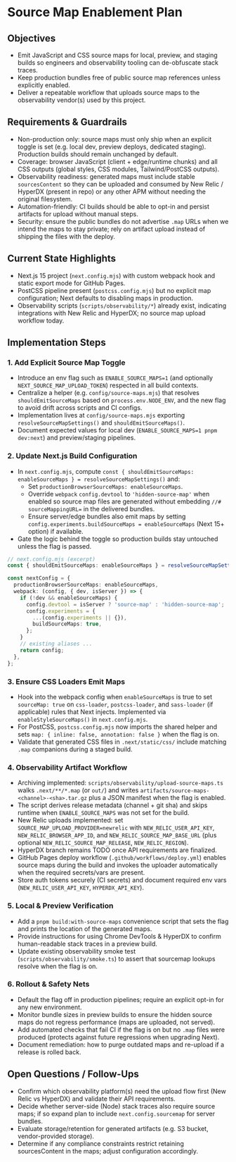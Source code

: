 # Source Map Enablement Plan

## Objectives

- Emit JavaScript and CSS source maps for local, preview, and staging builds so engineers and observability tooling can de-obfuscate stack traces.
- Keep production bundles free of public source map references unless explicitly enabled.
- Deliver a repeatable workflow that uploads source maps to the observability vendor(s) used by this project.

## Requirements & Guardrails

- Non-production only: source maps must only ship when an explicit toggle is set (e.g. local dev, preview deploys, dedicated staging). Production builds should remain unchanged by default.
- Coverage: browser JavaScript (client + edge/runtime chunks) and all CSS outputs (global styles, CSS modules, Tailwind/PostCSS outputs).
- Observability readiness: generated maps must include stable `sourcesContent` so they can be uploaded and consumed by New Relic / HyperDX (present in repo) or any other APM without needing the original filesystem.
- Automation-friendly: CI builds should be able to opt-in and persist artifacts for upload without manual steps.
- Security: ensure the public bundles do not advertise `.map` URLs when we intend the maps to stay private; rely on artifact upload instead of shipping the files with the deploy.

## Current State Highlights

- Next.js 15 project (`next.config.mjs`) with custom webpack hook and static export mode for GitHub Pages.
- PostCSS pipeline present (`postcss.config.mjs`) but no explicit map configuration; Next defaults to disabling maps in production.
- Observability scripts (`scripts/observability/*`) already exist, indicating integrations with New Relic and HyperDX; no source map upload workflow today.

## Implementation Steps

### 1. Add Explicit Source Map Toggle

- Introduce an env flag such as `ENABLE_SOURCE_MAPS=1` (and optionally `NEXT_SOURCE_MAP_UPLOAD_TOKEN`) respected in all build contexts.
- Centralize a helper (e.g. `config/source-maps.mjs`) that resolves `shouldEmitSourceMaps` based on `process.env.NODE_ENV`, and the new flag to avoid drift across scripts and CI configs.
- Implementation lives at `config/source-maps.mjs` exporting `resolveSourceMapSettings()` and `shouldEmitSourceMaps()`.
- Document expected values for local dev (`ENABLE_SOURCE_MAPS=1 pnpm dev:next`) and preview/staging pipelines.

### 2. Update Next.js Build Configuration

- In `next.config.mjs`, compute `const { shouldEmitSourceMaps: enableSourceMaps } = resolveSourceMapSettings()` and:
  - Set `productionBrowserSourceMaps: enableSourceMaps`.
  - Override `webpack` `config.devtool` to `'hidden-source-map'` when enabled so source map files are generated without embedding `//# sourceMappingURL=` in the delivered bundles.
  - Ensure server/edge bundles also emit maps by setting `config.experiments.buildSourceMaps = enableSourceMaps` (Next 15+ option) if available.
- Gate the logic behind the toggle so production builds stay untouched unless the flag is passed.

```ts
// next.config.mjs (excerpt)
const { shouldEmitSourceMaps: enableSourceMaps } = resolveSourceMapSettings();

const nextConfig = {
  productionBrowserSourceMaps: enableSourceMaps,
  webpack: (config, { dev, isServer }) => {
    if (!dev && enableSourceMaps) {
      config.devtool = isServer ? 'source-map' : 'hidden-source-map';
      config.experiments = {
        ...(config.experiments || {}),
        buildSourceMaps: true,
      };
    }
    // existing aliases ...
    return config;
  },
};
```

### 3. Ensure CSS Loaders Emit Maps

- Hook into the webpack config when `enableSourceMaps` is true to set `sourceMap: true` on `css-loader`, `postcss-loader`, and `sass-loader` (if applicable) rules that Next injects. Implemented via `enableStyleSourceMaps()` in `next.config.mjs`.
- For PostCSS, `postcss.config.mjs` now imports the shared helper and sets `map: { inline: false, annotation: false }` when the flag is on.
- Validate that generated CSS files in `.next/static/css/` include matching `.map` companions during a staged build.

### 4. Observability Artifact Workflow

- Archiving implemented: `scripts/observability/upload-source-maps.ts` walks `.next/**/*.map` (or `out/`) and writes `artifacts/source-maps-<channel>-<sha>.tar.gz` plus a JSON manifest when the flag is enabled.
- The script derives release metadata (channel + git sha) and skips runtime when `ENABLE_SOURCE_MAPS` was not set for the build.
- New Relic uploads implemented: set `SOURCE_MAP_UPLOAD_PROVIDER=newrelic` with `NEW_RELIC_USER_API_KEY`, `NEW_RELIC_BROWSER_APP_ID`, and `NEW_RELIC_SOURCE_MAP_BASE_URL` (plus optional `NEW_RELIC_SOURCE_MAP_RELEASE`, `NEW_RELIC_REGION`).
- HyperDX branch remains TODO once API requirements are finalized.
- GitHub Pages deploy workflow (`.github/workflows/deploy.yml`) enables source maps during the build and invokes the uploader automatically when the required secrets/vars are present.
- Store auth tokens securely (CI secrets) and document required env vars (`NEW_RELIC_USER_API_KEY`, `HYPERDX_API_KEY`).

### 5. Local & Preview Verification

- Add a `pnpm build:with-source-maps` convenience script that sets the flag and prints the location of the generated maps.
- Provide instructions for using Chrome DevTools & HyperDX to confirm human-readable stack traces in a preview build.
- Update existing observability smoke test (`scripts/observability/smoke.ts`) to assert that sourcemap lookups resolve when the flag is on.

### 6. Rollout & Safety Nets

- Default the flag off in production pipelines; require an explicit opt-in for any new environment.
- Monitor bundle sizes in preview builds to ensure the hidden source maps do not regress performance (maps are uploaded, not served).
- Add automated checks that fail CI if the flag is on but no `.map` files were produced (protects against future regressions when upgrading Next).
- Document remediation: how to purge outdated maps and re-upload if a release is rolled back.

## Open Questions / Follow-Ups

- Confirm which observability platform(s) need the upload flow first (New Relic vs HyperDX) and validate their API requirements.
- Decide whether server-side (Node) stack traces also require source maps; if so expand plan to include `next.config.sourcemap` for server bundles.
- Evaluate storage/retention for generated artifacts (e.g. S3 bucket, vendor-provided storage).
- Determine if any compliance constraints restrict retaining sourcesContent in the maps; adjust configuration accordingly.
